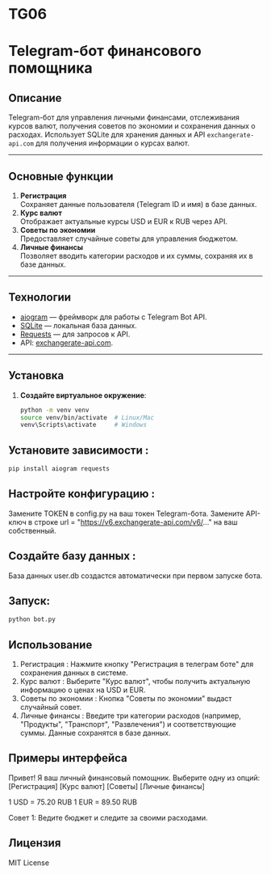 # TG06
 
# Telegram-бот финансового помощника

## Описание
Telegram-бот для управления личными финансами, отслеживания курсов валют, получения советов по экономии и сохранения данных о расходах. Использует SQLite для хранения данных и API `exchangerate-api.com` для получения информации о курсах валют.

---

## Основные функции
1. **Регистрация**  
   Сохраняет данные пользователя (Telegram ID и имя) в базе данных.
2. **Курс валют**  
   Отображает актуальные курсы USD и EUR к RUB через API.
3. **Советы по экономии**  
   Предоставляет случайные советы для управления бюджетом.
4. **Личные финансы**  
   Позволяет вводить категории расходов и их суммы, сохраняя их в базе данных.

---

## Технологии
- [aiogram](https://github.com/aiogram/aiogram)  — фреймворк для работы с Telegram Bot API.
- [SQLite](https://www.sqlite.org/index.html)  — локальная база данных.
- [Requests](https://docs.python-requests.org/)  — для запросов к API.
- API: [exchangerate-api.com](https://exchangerate-api.com/). 

---

## Установка
1. **Создайте виртуальное окружение**:  
   ```bash
   python -m venv venv
   source venv/bin/activate  # Linux/Mac
   venv\Scripts\activate     # Windows

## Установите зависимости :
   ```bash
   pip install aiogram requests
   ```

## Настройте конфигурацию :
Замените TOKEN в config.py на ваш токен Telegram-бота.
Замените API-ключ в строке url = "https://v6.exchangerate-api.com/v6/..." на ваш собственный.

## Создайте базу данных :
База данных user.db создастся автоматически при первом запуске бота.

## Запуск:
   ```bash
   python bot.py
   ```

## Использование
1. Регистрация :
   Нажмите кнопку "Регистрация в телеграм боте" для сохранения данных в системе.
2. Курс валют :
   Выберите "Курс валют", чтобы получить актуальную информацию о ценах на USD и EUR.
3. Советы по экономии :
   Кнопка "Советы по экономии" выдаст случайный совет.
4. Личные финансы :
   Введите три категории расходов (например, "Продукты", "Транспорт", "Развлечения") и соответствующие суммы. Данные сохранятся в базе данных.

## Примеры интерфейса
Привет! Я ваш личный финансовый помощник. Выберите одну из опций:
[Регистрация] [Курс валют]
[Советы]    [Личные финансы]

1 USD = 75.20 RUB
1 EUR = 89.50 RUB

Совет 1: Ведите бюджет и следите за своими расходами.

## Лицензия
MIT License
